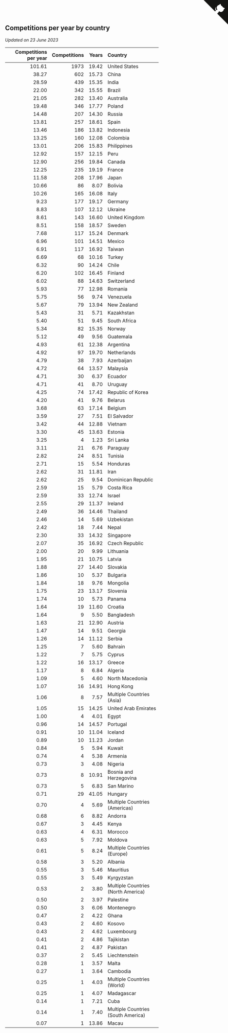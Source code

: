 ## Competitions per year by country

*Updated on 23 June 2023*

| Competitions per year | Competitions | Years | Country |
| ---: | ---: | ---: | :--- |
| 101.61 | 1973 | 19.42 | United States |
| 38.27 | 602 | 15.73 | China |
| 28.59 | 439 | 15.35 | India |
| 22.00 | 342 | 15.55 | Brazil |
| 21.05 | 282 | 13.40 | Australia |
| 19.48 | 346 | 17.77 | Poland |
| 14.48 | 207 | 14.30 | Russia |
| 13.81 | 257 | 18.61 | Spain |
| 13.46 | 186 | 13.82 | Indonesia |
| 13.25 | 160 | 12.08 | Colombia |
| 13.01 | 206 | 15.83 | Philippines |
| 12.92 | 157 | 12.15 | Peru |
| 12.90 | 256 | 19.84 | Canada |
| 12.25 | 235 | 19.19 | France |
| 11.58 | 208 | 17.96 | Japan |
| 10.66 | 86 | 8.07 | Bolivia |
| 10.26 | 165 | 16.08 | Italy |
| 9.23 | 177 | 19.17 | Germany |
| 8.83 | 107 | 12.12 | Ukraine |
| 8.61 | 143 | 16.60 | United Kingdom |
| 8.51 | 158 | 18.57 | Sweden |
| 7.68 | 117 | 15.24 | Denmark |
| 6.96 | 101 | 14.51 | Mexico |
| 6.91 | 117 | 16.92 | Taiwan |
| 6.69 | 68 | 10.16 | Turkey |
| 6.32 | 90 | 14.24 | Chile |
| 6.20 | 102 | 16.45 | Finland |
| 6.02 | 88 | 14.63 | Switzerland |
| 5.93 | 77 | 12.98 | Romania |
| 5.75 | 56 | 9.74 | Venezuela |
| 5.67 | 79 | 13.94 | New Zealand |
| 5.43 | 31 | 5.71 | Kazakhstan |
| 5.40 | 51 | 9.45 | South Africa |
| 5.34 | 82 | 15.35 | Norway |
| 5.12 | 49 | 9.56 | Guatemala |
| 4.93 | 61 | 12.38 | Argentina |
| 4.92 | 97 | 19.70 | Netherlands |
| 4.79 | 38 | 7.93 | Azerbaijan |
| 4.72 | 64 | 13.57 | Malaysia |
| 4.71 | 30 | 6.37 | Ecuador |
| 4.71 | 41 | 8.70 | Uruguay |
| 4.25 | 74 | 17.42 | Republic of Korea |
| 4.20 | 41 | 9.76 | Belarus |
| 3.68 | 63 | 17.14 | Belgium |
| 3.59 | 27 | 7.51 | El Salvador |
| 3.42 | 44 | 12.88 | Vietnam |
| 3.30 | 45 | 13.63 | Estonia |
| 3.25 | 4 | 1.23 | Sri Lanka |
| 3.11 | 21 | 6.76 | Paraguay |
| 2.82 | 24 | 8.51 | Tunisia |
| 2.71 | 15 | 5.54 | Honduras |
| 2.62 | 31 | 11.81 | Iran |
| 2.62 | 25 | 9.54 | Dominican Republic |
| 2.59 | 15 | 5.79 | Costa Rica |
| 2.59 | 33 | 12.74 | Israel |
| 2.55 | 29 | 11.37 | Ireland |
| 2.49 | 36 | 14.46 | Thailand |
| 2.46 | 14 | 5.69 | Uzbekistan |
| 2.42 | 18 | 7.44 | Nepal |
| 2.30 | 33 | 14.32 | Singapore |
| 2.07 | 35 | 16.92 | Czech Republic |
| 2.00 | 20 | 9.99 | Lithuania |
| 1.95 | 21 | 10.75 | Latvia |
| 1.88 | 27 | 14.40 | Slovakia |
| 1.86 | 10 | 5.37 | Bulgaria |
| 1.84 | 18 | 9.76 | Mongolia |
| 1.75 | 23 | 13.17 | Slovenia |
| 1.74 | 10 | 5.73 | Panama |
| 1.64 | 19 | 11.60 | Croatia |
| 1.64 | 9 | 5.50 | Bangladesh |
| 1.63 | 21 | 12.90 | Austria |
| 1.47 | 14 | 9.51 | Georgia |
| 1.26 | 14 | 11.12 | Serbia |
| 1.25 | 7 | 5.60 | Bahrain |
| 1.22 | 7 | 5.75 | Cyprus |
| 1.22 | 16 | 13.17 | Greece |
| 1.17 | 8 | 6.84 | Algeria |
| 1.09 | 5 | 4.60 | North Macedonia |
| 1.07 | 16 | 14.91 | Hong Kong |
| 1.06 | 8 | 7.57 | Multiple Countries (Asia) |
| 1.05 | 15 | 14.25 | United Arab Emirates |
| 1.00 | 4 | 4.01 | Egypt |
| 0.96 | 14 | 14.57 | Portugal |
| 0.91 | 10 | 11.04 | Iceland |
| 0.89 | 10 | 11.23 | Jordan |
| 0.84 | 5 | 5.94 | Kuwait |
| 0.74 | 4 | 5.38 | Armenia |
| 0.73 | 3 | 4.08 | Nigeria |
| 0.73 | 8 | 10.91 | Bosnia and Herzegovina |
| 0.73 | 5 | 6.83 | San Marino |
| 0.71 | 29 | 41.05 | Hungary |
| 0.70 | 4 | 5.69 | Multiple Countries (Americas) |
| 0.68 | 6 | 8.82 | Andorra |
| 0.67 | 3 | 4.45 | Kenya |
| 0.63 | 4 | 6.31 | Morocco |
| 0.63 | 5 | 7.92 | Moldova |
| 0.61 | 5 | 8.24 | Multiple Countries (Europe) |
| 0.58 | 3 | 5.20 | Albania |
| 0.55 | 3 | 5.46 | Mauritius |
| 0.55 | 3 | 5.49 | Kyrgyzstan |
| 0.53 | 2 | 3.80 | Multiple Countries (North America) |
| 0.50 | 2 | 3.97 | Palestine |
| 0.50 | 3 | 6.06 | Montenegro |
| 0.47 | 2 | 4.22 | Ghana |
| 0.43 | 2 | 4.60 | Kosovo |
| 0.43 | 2 | 4.62 | Luxembourg |
| 0.41 | 2 | 4.86 | Tajikistan |
| 0.41 | 2 | 4.87 | Pakistan |
| 0.37 | 2 | 5.45 | Liechtenstein |
| 0.28 | 1 | 3.57 | Malta |
| 0.27 | 1 | 3.64 | Cambodia |
| 0.25 | 1 | 4.03 | Multiple Countries (World) |
| 0.25 | 1 | 4.07 | Madagascar |
| 0.14 | 1 | 7.21 | Cuba |
| 0.14 | 1 | 7.40 | Multiple Countries (South America) |
| 0.07 | 1 | 13.86 | Macau |


<a href="https://github.com/jonatanklosko/wca_statistics" class="github-corner" aria-label="View source on Github"><svg width="80" height="80" viewBox="0 0 250 250" style="fill:#151513; color:#fff; position: absolute; top: 0; border: 0; right: 0;" aria-hidden="true"><path d="M0,0 L115,115 L130,115 L142,142 L250,250 L250,0 Z"></path><path d="M128.3,109.0 C113.8,99.7 119.0,89.6 119.0,89.6 C122.0,82.7 120.5,78.6 120.5,78.6 C119.2,72.0 123.4,76.3 123.4,76.3 C127.3,80.9 125.5,87.3 125.5,87.3 C122.9,97.6 130.6,101.9 134.4,103.2" fill="currentColor" style="transform-origin: 130px 106px;" class="octo-arm"></path><path d="M115.0,115.0 C114.9,115.1 118.7,116.5 119.8,115.4 L133.7,101.6 C136.9,99.2 139.9,98.4 142.2,98.6 C133.8,88.0 127.5,74.4 143.8,58.0 C148.5,53.4 154.0,51.2 159.7,51.0 C160.3,49.4 163.2,43.6 171.4,40.1 C171.4,40.1 176.1,42.5 178.8,56.2 C183.1,58.6 187.2,61.8 190.9,65.4 C194.5,69.0 197.7,73.2 200.1,77.6 C213.8,80.2 216.3,84.9 216.3,84.9 C212.7,93.1 206.9,96.0 205.4,96.6 C205.1,102.4 203.0,107.8 198.3,112.5 C181.9,128.9 168.3,122.5 157.7,114.1 C157.9,116.9 156.7,120.9 152.7,124.9 L141.0,136.5 C139.8,137.7 141.6,141.9 141.8,141.8 Z" fill="currentColor" class="octo-body"></path></svg></a><style>.github-corner:hover .octo-arm{animation:octocat-wave 560ms ease-in-out}@keyframes octocat-wave{0%,100%{transform:rotate(0)}20%,60%{transform:rotate(-25deg)}40%,80%{transform:rotate(10deg)}}@media (max-width:500px){.github-corner:hover .octo-arm{animation:none}.github-corner .octo-arm{animation:octocat-wave 560ms ease-in-out}}</style>
